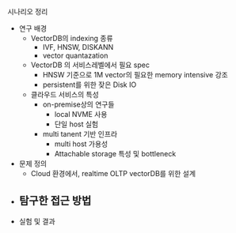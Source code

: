
시나리오 정리

- 연구 배경
	- VectorDB의 indexing 종류
		- IVF, HNSW, DISKANN
		- vector quantazation
	- VectorDB 의 서비스레벨에서 필요 spec
		- HNSW 기준으로 1M vector의 필요한 memory intensive 강조
		- persistent를 위한 잦은 Disk IO
	- 클라우드 서비스의 특성
		- on-premise상의 연구들
			- local NVME 사용
			- 단일 host 실험
		- multi tanent 기반 인프라
			- multi host 가용성
			- Attachable storage 특성 및 bottleneck
- 문제 정의 
	- Cloud 환경에서, realtime OLTP vectorDB를 위한 설계
- 탐구한 접근 방법
	- 
- 실험 및 결과


